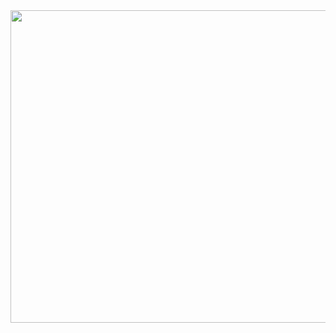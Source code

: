 <div id="header" align="center">
    <img src="assets/your-gif-name.gif" width="1000" height="500"/>
</div>
